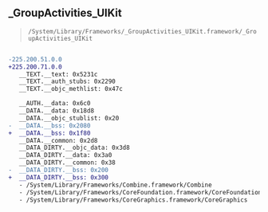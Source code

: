 ## _GroupActivities_UIKit

> `/System/Library/Frameworks/_GroupActivities_UIKit.framework/_GroupActivities_UIKit`

```diff

-225.200.51.0.0
+225.200.71.0.0
   __TEXT.__text: 0x5231c
   __TEXT.__auth_stubs: 0x2290
   __TEXT.__objc_methlist: 0x47c

   __AUTH.__data: 0x6c0
   __DATA.__data: 0x18d8
   __DATA.__objc_stublist: 0x20
-  __DATA.__bss: 0x2080
+  __DATA.__bss: 0x1f80
   __DATA.__common: 0x2d8
   __DATA_DIRTY.__objc_data: 0x3d8
   __DATA_DIRTY.__data: 0x3a0
   __DATA_DIRTY.__common: 0x38
-  __DATA_DIRTY.__bss: 0x200
+  __DATA_DIRTY.__bss: 0x300
   - /System/Library/Frameworks/Combine.framework/Combine
   - /System/Library/Frameworks/CoreFoundation.framework/CoreFoundation
   - /System/Library/Frameworks/CoreGraphics.framework/CoreGraphics

```
